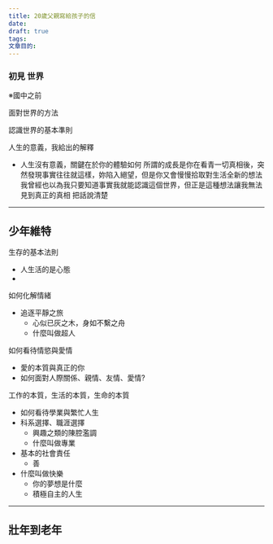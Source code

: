 ```yaml
---
title: 20歲父親寫給孩子的信
date: 
draft: true
tags: 
文章目的:
---
```

### 初見 世界
※國中之前

面對世界的方法

認識世界的基本準則

人生的意義，我給出的解釋
- 人生沒有意義，關鍵在於你的體驗如何
所謂的成長是你在看青一切真相後，突然發現事實往往就這樣，妳陷入絕望，但是你又會慢慢拾取對生活全新的想法
我曾經也以為我只要知道事實我就能認識這個世界，但正是這種想法讓我無法見到真正的真相
把話說清楚

---

## 少年維特

生存的基本法則
- 人生活的是心態
- 

如何化解情緒
- 追逐平靜之旅
	- 心似已灰之木，身如不繫之舟
	- 什麼叫做超人

如何看待情慾與愛情
- 愛的本質與真正的你
- 如何面對人際關係、親情、友情、愛情?

工作的本質，生活的本質，生命的本質
- 如何看待學業與繁忙人生
- 科系選擇、職涯選擇
	- 興趣之類的陳腔濫調
	- 什麼叫做專業
- 基本的社會責任
	- 善
- 什麼叫做快樂
	- 你的夢想是什麼
	- 積極自主的人生

---

## 壯年到老年